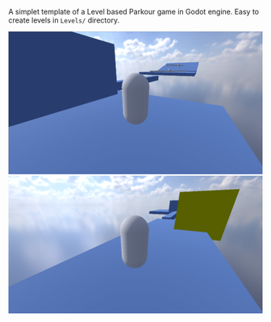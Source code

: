 A simplet template of a Level based Parkour game in Godot engine. Easy to create levels in ```Levels/``` directory.


<img src="https://github.com/surendra019/parkour-godot/blob/main/Assets/Parkour1.png"/>
<img src="https://github.com/surendra019/parkour-godot/blob/main/Assets/Parkour2.png"/>
